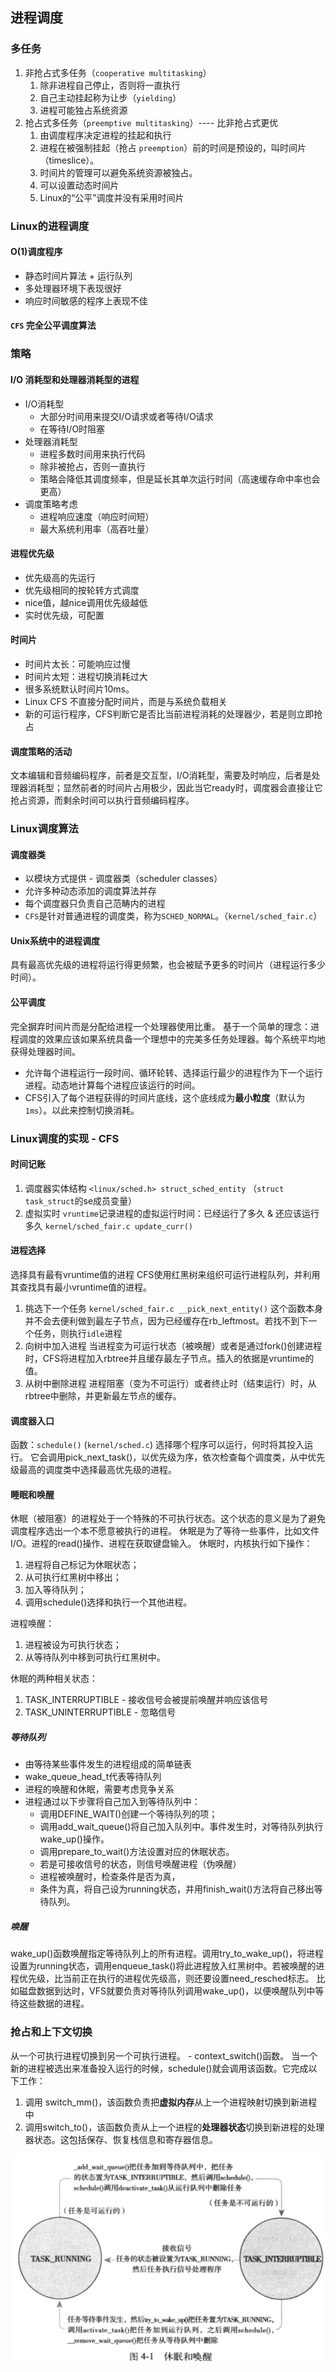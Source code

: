 ## 进程调度

### 多任务
1. 非抢占式多任务（`cooperative multitasking`）
   1. 除非进程自己停止，否则将一直执行
   2. 自己主动挂起称为让步（`yielding`）
   3. 进程可能独占系统资源
2. 抢占式多任务（`preemptive multitasking`）---- 比非抢占式更优
   1. 由调度程序决定进程的挂起和执行
   2. 进程在被强制挂起（抢占 `preemption`）前的时间是预设的，叫时间片（timeslice）。
   3. 时间片的管理可以避免系统资源被独占。
   4. 可以设置动态时间片
   5. Linux的“公平”调度并没有采用时间片

### Linux的进程调度
#### O(1)调度程序
- 静态时间片算法 + 运行队列
- 多处理器环境下表现很好
- 响应时间敏感的程序上表现不佳
  
#### `CFS` 完全公平调度算法

### 策略
#### I/O 消耗型和处理器消耗型的进程
- I/O消耗型
  - 大部分时间用来提交I/O请求或者等待I/O请求
  - 在等待I/O时阻塞
- 处理器消耗型
  - 进程多数时间用来执行代码
  - 除非被抢占，否则一直执行
  - 策略会降低其调度频率，但是延长其单次运行时间（高速缓存命中率也会更高）
- 调度策略考虑
  - 进程响应速度（响应时间短）
  - 最大系统利用率（高吞吐量）

#### 进程优先级
- 优先级高的先运行
- 优先级相同的按轮转方式调度
- nice值，越nice调用优先级越低
- 实时优先级，可配置

#### 时间片
- 时间片太长：可能响应过慢
- 时间片太短：进程切换消耗过大
- 很多系统默认时间片10ms。
- Linux CFS 不直接分配时间片，而是与系统负载相关
- 新的可运行程序，CFS判断它是否比当前进程消耗的处理器少，若是则立即抢占

#### 调度策略的活动
文本编辑和音频编码程序，前者是交互型，I/O消耗型，需要及时响应，后者是处理器消耗型；显然前者的时间片占用极少，因此当它ready时，调度器会直接让它抢占资源，而剩余时间可以执行音频编码程序。

### Linux调度算法
#### 调度器类
- 以模块方式提供 - 调度器类（scheduler classes）
- 允许多种动态添加的调度算法并存
- 每个调度器只负责自己范畴内的进程
- `CFS`是针对普通进程的调度类，称为`SCHED_NORMAL`。（`kernel/sched_fair.c`）

#### Unix系统中的进程调度
具有最高优先级的进程将运行得更频繁，也会被赋予更多的时间片（进程运行多少时间）。

#### 公平调度
完全摒弃时间片而是分配给进程一个处理器使用比重。
基于一个简单的理念：进程调度的效果应该如果系统具备一个理想中的完美多任务处理器。每个系统平均地获得处理器时间。
- 允许每个进程运行一段时间、循环轮转、选择运行最少的进程作为下一个运行进程。动态地计算每个进程应该运行的时间。
- CFS引入了每个进程获得的时间片底线，这个底线成为**最小粒度**（默认为`1ms`）。以此来控制切换消耗。


### Linux调度的实现 - CFS
#### 时间记账
1. 调度器实体结构
  `<linux/sched.h> struct_sched_entity` （`struct task_struct`的se成员变量）
2. 虚拟实时
  `vruntime`记录进程的虚拟运行时间：已经运行了多久 & 还应该运行多久
    `kernel/sched_fair.c update_curr()`
#### 进程选择
选择具有最有vruntime值的进程
CFS使用红黑树来组织可运行进程队列，并利用其查找具有最小vruntime值的进程。
1. 挑选下一个任务
  `kernel/sched_fair.c __pick_next_entity()`
  这个函数本身并不会去便利做到最左子节点，因为已经缓存在rb_leftmost。若找不到下一个任务，则执行`idle`进程
2. 向树中加入进程
  当进程变为可运行状态（被唤醒）或者是通过fork()创建进程时，CFS将进程加入rbtree并且缓存最左子节点。插入的依据是vruntime的值。
3. 从树中删除进程
  进程阻塞（变为不可运行）或者终止时（结束运行）时，从rbtree中删除，并更新最左节点的缓存。

#### 调度器入口
函数：`schedule()` (`kernel/sched.c`)
选择哪个程序可以运行，何时将其投入运行。
它会调用pick_next_task()，以优先级为序，依次检查每个调度类，从中优先级最高的调度类中选择最高优先级的进程。

#### 睡眠和唤醒
休眠（被阻塞）的进程处于一个特殊的不可执行状态。这个状态的意义是为了避免调度程序选出一个本不愿意被执行的进程。
休眠是为了等待一些事件，比如文件I/O。进程的read()操作、进程在获取键盘输入。
休眠时，内核执行如下操作：
1. 进程将自己标记为休眠状态；
2. 从可执行红黑树中移出；
3. 加入等待队列；
4. 调用schedule()选择和执行一个其他进程。

进程唤醒：
1. 进程被设为可执行状态；
2. 从等待队列中移到可执行红黑树中。

休眠的两种相关状态：
1. TASK_INTERRUPTIBLE - 接收信号会被提前唤醒并响应该信号
2. TASK_UNINTERRUPTIBLE - 忽略信号

##### 等待队列
- 由等待某些事件发生的进程组成的简单链表
- wake_queue_head_t代表等待队列
- 进程的唤醒和休眠，需要考虑竞争关系
- 进程通过以下步骤将自己加入到等待队列中：
  - 调用DEFINE_WAIT()创建一个等待队列的项；
  - 调用add_wait_queue()将自己加入队列中。事件发生时，对等待队列执行wake_up()操作。
  - 调用prepare_to_wait()方法设置对应的休眠状态。
  - 若是可接收信号的状态，则信号唤醒进程（伪唤醒）
  - 进程被唤醒时，检查条件是否为真，
  - 条件为真，将自己设为running状态，并用finish_wait()方法将自己移出等待队列。

##### 唤醒
wake_up()函数唤醒指定等待队列上的所有进程。调用try_to_wake_up()，将进程设置为running状态，调用enqueue_task()将此进程放入红黑树中。若被唤醒的进程优先级，比当前正在执行的进程优先级高，则还要设置need_resched标志。
比如磁盘数据到达时，VFS就要负责对等待队列调用wake_up()，以便唤醒队列中等待这些数据的进程。

### 抢占和上下文切换
从一个可执行进程切换到另一个可执行进程。 - context_switch()函数。 当一个新的进程被选出来准备投入运行的时候，schedule()就会调用该函数。它完成以下工作：
1. 调用 switch_mm()，该函数负责把**虚拟内存**从上一个进程映射切换到新进程中
2. 调用switch_to()，该函数负责从上一个进程的**处理器状态**切换到新进程的处理器状态。这包括保存、恢复栈信息和寄存器信息。

![sleep-wakeup](./res/sleep-wakeup.png)